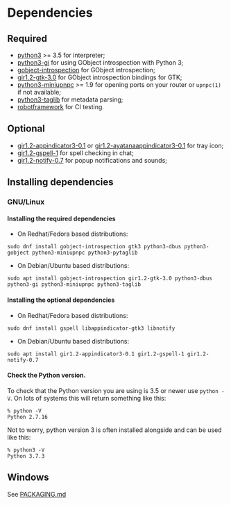 # Dependencies

## Required

* [python3](https://www.python.org/) >= 3.5 for interpreter;
* [python3-gi](https://pygobject.readthedocs.io/en/latest/getting_started.html) for using GObject introspection with Python 3;
* [gobject-introspection](https://gi.readthedocs.io/en/latest/) for GObject introspection;
* [gir1.2-gtk-3.0](https://www.gtk.org/) for GObject introspection bindings for GTK;
* [python3-miniupnpc](https://miniupnp.tuxfamily.org/) >= 1.9 for opening ports on your router or `upnpc(1)` if not available;
* [python3-taglib](https://github.com/supermihi/pytaglib) for metadata parsing;
* [robotframework](https://robotframework.org/) for CI testing.

## Optional

* [gir1.2-appindicator3-0.1](https://lazka.github.io/pgi-docs/AppIndicator3-0.1/index.html) or [gir1.2-ayatanaappindicator3-0.1](https://lazka.github.io/pgi-docs/AyatanaAppIndicator3-0.1/index.html) for tray icon;
* [gir1.2-gspell-1](https://lazka.github.io/pgi-docs/Gspell-1/index.html) for spell checking in chat;
* [gir1.2-notify-0.7](https://lazka.github.io/pgi-docs/Notify-0.7/index.html) for popup notifications and sounds;

## Installing dependencies
### GNU/Linux

#### Installing the required dependencies
* On Redhat/Fedora based distributions:
```
sudo dnf install gobject-introspection gtk3 python3-dbus python3-gobject python3-miniupnpc python3-pytaglib
```
* On Debian/Ubuntu based distributions:
```
sudo apt install gobject-introspection gir1.2-gtk-3.0 python3-dbus python3-gi python3-miniupnpc python3-taglib
```

#### Installing the optional dependencies
* On Redhat/Fedora based distributions:
```
sudo dnf install gspell libappindicator-gtk3 libnotify
```
* On Debian/Ubuntu based distributions:
```
sudo apt install gir1.2-appindicator3-0.1 gir1.2-gspell-1 gir1.2-notify-0.7
```

#### Check the Python version.
To check that the Python version you are using is 3.5 or newer use `python -V`. On lots of systems this will return something like this:
```
% python -V
Python 2.7.16
```
Not to worry, python version 3 is often installed alongside and can be used like  this:
```
% python3 -V
Python 3.7.3
```

## Windows
See [PACKAGING.md](PACKAGING.md#windows)
